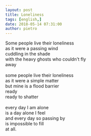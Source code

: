 ```yaml
---
layout: post
title: Loneliness
tags: [english,]
date: 2018-05-14 07:31:00
author: pietro
---
```

Some people live their loneliness<br/>as it were a passing wind<br/>cuddling in the shade<br/>with the heavy ghosts who couldn't fly<br/>away<br/><br/>some people live their loneliness<br/>as it were a simple matter<br/>but mine is a flood barrier<br/>ready<br/>ready to shatter<br/><br/>every day I am alone<br/>is a day alone I feel<br/>and every day so passing by<br/>is impossible to fill<br/>at all.
